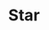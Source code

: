 ---
title: Star
index: 5
categories: stuff
description: Star all dependencies in package.json
link: //github.com/lqs469/star-dependencies
---